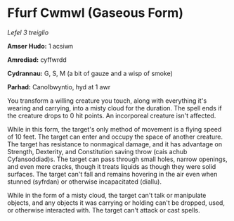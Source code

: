 # Ffurf Cwmwl (Gaseous Form)

*Lefel 3 treiglio*

**Amser Hudo:** 1 acsiwn

**Amrediad:** cyffwrdd

**Cydrannau:** G, S, M (a bit of gauze and a wisp of smoke)

**Parhad:** Canolbwyntio, hyd at 1 awr

You transform a willing creature you touch, along with everything it's wearing and carrying, into a misty cloud for the duration. The spell ends if the creature drops to 0 hit points. An incorporeal creature isn't affected.

While in this form, the target's only method of movement is a flying speed of 10 feet. The target can enter and occupy the space of another creature. The target has resistance to nonmagical damage, and it has advantage on Strength, Dexterity, and Constitution saving throw (cais achub Cyfansoddiad)s. The target can pass through small holes, narrow openings, and even mere cracks, though it treats liquids as though they were solid surfaces. The target can't fall and remains hovering in the air even when stunned (syfrdan) or otherwise incapacitated (diallu).

While in the form of a misty cloud, the target can't talk or manipulate objects, and any objects it was carrying or holding can't be dropped, used, or otherwise interacted with. The target can't attack or cast spells.